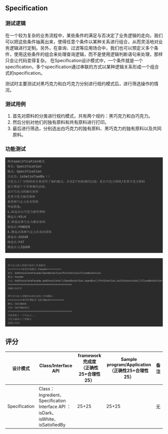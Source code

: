 ## Specification

### 测试逻辑

在一个较为复杂的业务流程中，某些条件的满足与否决定了业务逻辑的走向，我们可以把这些条件抽离出来，使得任意个条件以某种关系进行组合，从而灵活地对业务逻辑进行定制。另外，在查询、过滤等应用场合中，我们也可以预定义多个条件，使用这些条件的组合来处理查询逻辑，而不是使用逻辑判断语句来处理，那样只会让代码变得复杂。 在Specification设计模式中，一个条件就是一个specification，多个specification通过串联的方式以某种逻辑关系形成一个组合式的specification。

测试时主要测试对黑巧克力和白巧克力分别进行规约模式后，进行筛选操作的情况。

### 测试用例

1. 首先对原料的分类进行规约模式，共有两个规约：黑巧克力和白巧克力。
2. 然后分别对他们的独有原料和共有原料进行打印。
3. 最后进行筛选，分别选出白巧克力的独有原料、黑巧克力的独有原料以及共同原料。

### 功能测试

![Specification1](../img/Specification1.jpg)

![Specification2](../img/Specification2.jpg)

## 评分

| 设计模式      | Class/Interface API                                          | framework完成度<br />（正确性25+合理性25） | Sample program/Application<br />（正确性25+合理性25） | 备注 |
| ------------- | ------------------------------------------------------------ | ------------------------------------------ | ----------------------------------------------------- | ---- |
| Specification | Class：<br/>Ingredient、Specification<br/>Interface API ：<br/>isDark、<br/>isWhite、<br/>isSatisfiedBy | 25+25                                      | 25+25                                                 | 无   |

